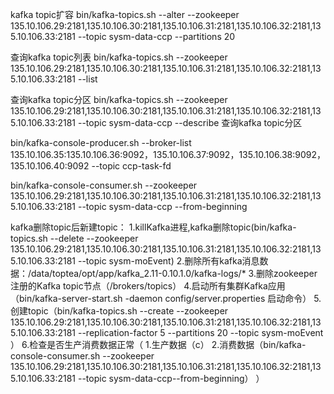 kafka topic扩容
bin/kafka-topics.sh --alter --zookeeper 135.10.106.29:2181,135.10.106.30:2181,135.10.106.31:2181,135.10.106.32:2181,135.10.106.33:2181 --topic sysm-data-ccp --partitions 20       

查询kafka topic列表
bin/kafka-topics.sh --zookeeper 135.10.106.29:2181,135.10.106.30:2181,135.10.106.31:2181,135.10.106.32:2181,135.10.106.33:2181 --list       

查询kafka topic分区
bin/kafka-topics.sh --zookeeper 135.10.106.29:2181,135.10.106.30:2181,135.10.106.31:2181,135.10.106.32:2181,135.10.106.33:2181 --topic sysm-data-ccp --describe 查询kafka topic分区

bin/kafka-console-producer.sh --broker-list 135.10.106.35:135.10.106.36:9092，135.10.106.37:9092，135.10.106.38:9092，135.10.106.40:9092 --topic  ccp-task-fd

bin/kafka-console-consumer.sh --zookeeper 135.10.106.29:2181,135.10.106.30:2181,135.10.106.31:2181,135.10.106.32:2181,135.10.106.33:2181  --topic sysm-data-ccp --from-beginning


kafka删除topic后新建topic：
1.killKafka进程,kafka删除topic(bin/kafka-topics.sh --delete --zookeeper 135.10.106.29:2181,135.10.106.30:2181,135.10.106.31:2181,135.10.106.32:2181,135.10.106.33:2181 --topic sysm-moEvent)
2.删除所有kafka消息数据：/data/toptea/opt/app/kafka_2.11-0.10.1.0/kafka-logs/*
3.删除zookeeper注册的Kafka topic节点（/brokers/topics）
4.启动所有集群Kafka应用（bin/kafka-server-start.sh -daemon config/server.properties  启动命令）
5.创建topic（bin/kafka-topics.sh --create --zookeeper 135.10.106.29:2181,135.10.106.30:2181,135.10.106.31:2181,135.10.106.32:2181,135.10.106.33:2181 --replication-factor 5 --partitions 20 --topic sysm-moEvent ）
6.检查是否生产消费数据正常（
    1.生产数据（c）
    2.消费数据（bin/kafka-console-consumer.sh --zookeeper 135.10.106.29:2181,135.10.106.30:2181,135.10.106.31:2181,135.10.106.32:2181,135.10.106.33:2181  --topic sysm-data-ccp--from-beginning）
）

